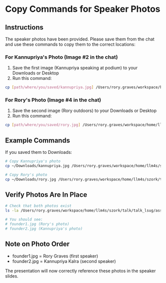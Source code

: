 # Copy Commands for Speaker Photos

## Instructions

The speaker photos have been provided. Please save them from the chat and use these commands to copy them to the correct locations:

### For Kannupriya's Photo (Image #2 in the chat)
1. Save the first image (Kannupriya speaking at podium) to your Downloads or Desktop
2. Run this command:
```bash
cp [path/where/you/saved/kannupriya.jpg] /Users/rory.graves/workspace/home/llm4s/szork/talk/talk_lsug/assets/photos/founder2.jpg
```

### For Rory's Photo (Image #4 in the chat)
1. Save the second image (Rory outdoors) to your Downloads or Desktop  
2. Run this command:
```bash
cp [path/where/you/saved/rory.jpg] /Users/rory.graves/workspace/home/llm4s/szork/talk/talk_lsug/assets/photos/founder1.jpg
```

## Example Commands

If you saved them to Downloads:
```bash
# Copy Kannupriya's photo
cp ~/Downloads/kannupriya.jpg /Users/rory.graves/workspace/home/llm4s/szork/talk/talk_lsug/assets/photos/founder2.jpg

# Copy Rory's photo
cp ~/Downloads/rory.jpg /Users/rory.graves/workspace/home/llm4s/szork/talk/talk_lsug/assets/photos/founder1.jpg
```

## Verify Photos Are In Place
```bash
# Check that both photos exist
ls -la /Users/rory.graves/workspace/home/llm4s/szork/talk/talk_lsug/assets/photos/

# You should see:
# founder1.jpg (Rory's photo)
# founder2.jpg (Kannupriya's photo)
```

## Note on Photo Order
- founder1.jpg = Rory Graves (first speaker)
- founder2.jpg = Kannupriya Kalra (second speaker)

The presentation will now correctly reference these photos in the speaker slides.
